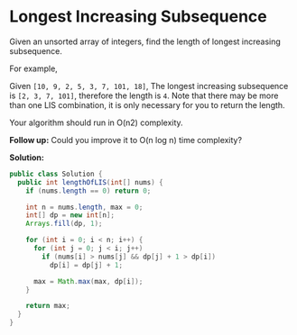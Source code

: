 # Longest Increasing Subsequence

Given an unsorted array of integers, find the length of longest increasing subsequence.

For example,

Given `[10, 9, 2, 5, 3, 7, 101, 18]`,
The longest increasing subsequence is `[2, 3, 7, 101]`, therefore the length is `4`. Note that there may be more than one LIS combination, it is only necessary for you to return the length.

Your algorithm should run in O(n2) complexity.

**Follow up:** Could you improve it to O(n log n) time complexity?

**Solution:**
```java
public class Solution {
  public int lengthOfLIS(int[] nums) {
    if (nums.length == 0) return 0;

    int n = nums.length, max = 0;
    int[] dp = new int[n];
    Arrays.fill(dp, 1);

    for (int i = 0; i < n; i++) {
      for (int j = 0; j < i; j++)
        if (nums[i] > nums[j] && dp[j] + 1 > dp[i])
          dp[i] = dp[j] + 1;

      max = Math.max(max, dp[i]);
    }

    return max;
  }
}
```